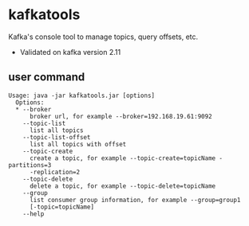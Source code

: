 # kafkatools

Kafka's console tool to manage topics, query offsets, etc.

 - Validated on kafka version 2.11

## user command
```
Usage: java -jar kafkatools.jar [options]
  Options:
  * --broker
      broker url, for example --broker=192.168.19.61:9092
    --topic-list
      list all topics
    --topic-list-offset
      list all topics with offset
    --topic-create
      create a topic, for example --topic-create=topicName -partitions=3 
      -replication=2 
    --topic-delete
      delete a topic, for example --topic-delete=topicName
    --group
      list consumer group information, for example --group=group1 
      [-topic=topicName] 
    --help
```
